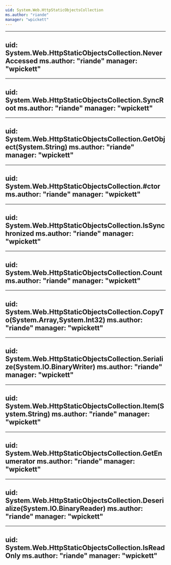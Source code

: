 ```yaml
---
uid: System.Web.HttpStaticObjectsCollection
ms.author: "riande"
manager: "wpickett"
---
```


---
uid: System.Web.HttpStaticObjectsCollection.NeverAccessed
ms.author: "riande"
manager: "wpickett"
---

---
uid: System.Web.HttpStaticObjectsCollection.SyncRoot
ms.author: "riande"
manager: "wpickett"
---

---
uid: System.Web.HttpStaticObjectsCollection.GetObject(System.String)
ms.author: "riande"
manager: "wpickett"
---

---
uid: System.Web.HttpStaticObjectsCollection.#ctor
ms.author: "riande"
manager: "wpickett"
---

---
uid: System.Web.HttpStaticObjectsCollection.IsSynchronized
ms.author: "riande"
manager: "wpickett"
---

---
uid: System.Web.HttpStaticObjectsCollection.Count
ms.author: "riande"
manager: "wpickett"
---

---
uid: System.Web.HttpStaticObjectsCollection.CopyTo(System.Array,System.Int32)
ms.author: "riande"
manager: "wpickett"
---

---
uid: System.Web.HttpStaticObjectsCollection.Serialize(System.IO.BinaryWriter)
ms.author: "riande"
manager: "wpickett"
---

---
uid: System.Web.HttpStaticObjectsCollection.Item(System.String)
ms.author: "riande"
manager: "wpickett"
---

---
uid: System.Web.HttpStaticObjectsCollection.GetEnumerator
ms.author: "riande"
manager: "wpickett"
---

---
uid: System.Web.HttpStaticObjectsCollection.Deserialize(System.IO.BinaryReader)
ms.author: "riande"
manager: "wpickett"
---

---
uid: System.Web.HttpStaticObjectsCollection.IsReadOnly
ms.author: "riande"
manager: "wpickett"
---
